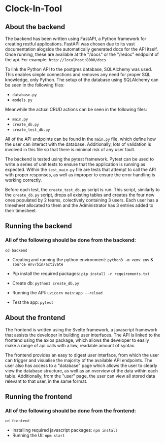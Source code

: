 # Clock-In-Tool

## About the backend
The backend has been written using FastAPI, a Python framework for creating restful applications. FastAPI was chosen due to its vast documentation alogside the automatically generated docs for the API itself. Once running, these are available at the "/docs" or the "/redoc" endpoint of the api. For example: 
`http://localhost:8000/docs`

To link the Python API to the postgres database, SQLAlchemy was used. This enables simple connections and removes any need for proper SQL knowledge, only Python. The setup of the database using SQLAlchemy can be seen in the following files: 
- `database.py`
- `models.py`

Meanwhile the actual CRUD actions can be seen in the following files: 
- `main.py`
- `create_db.py`
- `create_test_db.py`

All of the API endpoints can be found in the `main.py` file, which define how the user can interact with the database. Additionally, lots of validation is involved in this file so that there is minimal risk of any user fault. 

The backend is tested using the pytest framework. Pytest can be used to write a series of unit tests to ensure that the application is running as expected. Within the `test_main.py` file are tests that attempt to call the API with proper responses, as well as improper to ensure the error handling is working correctly. 

Before each test, the `create_test_db.py` script is run. This script, similarly to the `create_db.py` script, drops all existing tables and creates the four new ones populated by 2 teams, colectively containing 3 users. Each user has a timesheet allocated to them and the Administrator has 3 entries added to their timesheet. 

## Running the backend
### All of the following should be done from the backend:
`cd backend`

* Creating and running the python environment: 
`python3 -m venv env` &
`source env/bin/activate`

* Pip install the required packages: 
`pip install -r requirements.txt`


* Create db: 
`python3 create_db.py`
* Running the API: 
`uvicorn main:app --reload`
* Test the app: 
`pytest`

## About the frontend
The frontend is written using the Svelte framework, a javascript framework that assists the developer in building user interfaces. The API is linked to the frontend using the axios package, which allows the developer to easily make a range of api calls with a low, readable amount of syntax.

The frontend provides an easy to digest user interface, from which the user can trigger and visualise the majority of the available API endpoints. The user also has access to a "database" page which allows the user to clearly view the database structure, as well as an overview of the data within each table. Additionally, from the "user" page, the user can view all stored data relevant to that user, in the same format.  

## Running the frontend
### All of the following should be done from the frontend: 
`cd frontend`

* Installing required javascript packages:
`npm install`
* Running the UI:
`npm start`